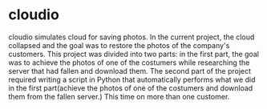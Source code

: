 # cloudio
cloudio simulates cloud for saving photos.
In the current project, the cloud collapsed and the goal was to restore the photos of the company's customers.
This project was divided into two parts: in the first part, the goal was to achieve the photos of one of the costumers
while researching the server that had fallen and download them.
The second part of the project required writing a script in Python that automatically performs what we did in the first part(achieve the photos of one of the costumers and download them from the fallen server.) This time on more than one customer.
